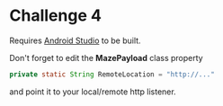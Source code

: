 ﻿# Challenge 4

Requires [Android Studio](https://developer.android.com/studio/) to be built.

Don't forget to edit the **MazePayload** class property

```java
private static String RemoteLocation = "http://..."
```

and point it to your local/remote http listener.
